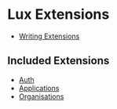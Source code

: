 # Lux Extensions

* [Writing Extensions](../lux/extensions/readme.md)


## Included Extensions

* [Auth](../lux/extensions/auth/readme.md)
* [Applications](../lux/extensions/applications/readme.md)
* [Organisations](../lux/extensions/organisations/readme.md)
